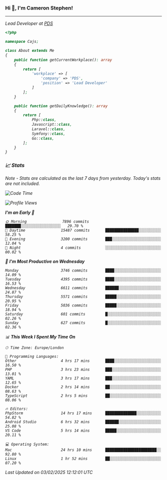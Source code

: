 ### Hi 👋, I'm Cameron Stephen!
<hr>
<p><em>Lead Developer at <a href="https://prindatasolutions.co.uk">PDS</a></p>


```php
<?php

namespace Cajs;

class About extends Me
{
    public function getCurrentWorkplace(): array
    {
        return [
            'workplace' => [
                'company' => 'PDS',
                'position' => 'Lead Developer'
            ]
        ];
    }

    public function getDailyKnowledge(): array
    {
        return [
            Php::class,
            Javascript::class,
            Laravel::class,
            Symfony::class,
            Go::class,
        ];
    }
}
```

### 📈 Stats
<p><em>Note - Stats are calculated as the last 7 days from yesterday. Today's stats are not included.</em></p>


<!--START_SECTION:waka-->
![Code Time](http://img.shields.io/badge/Code%20Time-4%2C259%20hrs%2054%20mins-blue)

![Profile Views](http://img.shields.io/badge/Profile%20Views-0-blue)

**I'm an Early 🐤** 

```text
🌞 Morning                7896 commits        ███████░░░░░░░░░░░░░░░░░░   29.70 % 
🌆 Daytime                15487 commits       ███████████████░░░░░░░░░░   58.25 % 
🌃 Evening                3200 commits        ███░░░░░░░░░░░░░░░░░░░░░░   12.04 % 
🌙 Night                  4 commits           ░░░░░░░░░░░░░░░░░░░░░░░░░   00.02 % 
```
📅 **I'm Most Productive on Wednesday** 

```text
Monday                   3746 commits        ████░░░░░░░░░░░░░░░░░░░░░   14.09 % 
Tuesday                  4395 commits        ████░░░░░░░░░░░░░░░░░░░░░   16.53 % 
Wednesday                6611 commits        ██████░░░░░░░░░░░░░░░░░░░   24.87 % 
Thursday                 5571 commits        █████░░░░░░░░░░░░░░░░░░░░   20.95 % 
Friday                   5036 commits        █████░░░░░░░░░░░░░░░░░░░░   18.94 % 
Saturday                 601 commits         █░░░░░░░░░░░░░░░░░░░░░░░░   02.26 % 
Sunday                   627 commits         █░░░░░░░░░░░░░░░░░░░░░░░░   02.36 % 
```


📊 **This Week I Spent My Time On** 

```text
🕑︎ Time Zone: Europe/London

💬 Programming Languages: 
Other                    4 hrs 17 mins       ████░░░░░░░░░░░░░░░░░░░░░   16.50 % 
PHP                      3 hrs 23 mins       ███░░░░░░░░░░░░░░░░░░░░░░   13.01 % 
YAML                     3 hrs 17 mins       ███░░░░░░░░░░░░░░░░░░░░░░   12.65 % 
Docker                   2 hrs 14 mins       ██░░░░░░░░░░░░░░░░░░░░░░░   08.63 % 
TypeScript               2 hrs 5 mins        ██░░░░░░░░░░░░░░░░░░░░░░░   08.06 % 

🔥 Editors: 
PhpStorm                 14 hrs 17 mins      ██████████████░░░░░░░░░░░   54.82 % 
Android Studio           6 hrs 32 mins       ██████░░░░░░░░░░░░░░░░░░░   25.08 % 
VS Code                  5 hrs 14 mins       █████░░░░░░░░░░░░░░░░░░░░   20.11 % 

💻 Operating System: 
Mac                      24 hrs 10 mins      ███████████████████████░░   92.80 % 
Linux                    1 hr 52 mins        ██░░░░░░░░░░░░░░░░░░░░░░░   07.20 % 
```


 Last Updated on 03/02/2025 12:12:01 UTC
<!--END_SECTION:waka-->
